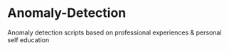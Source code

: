 # Anomaly-Detection
Anomaly detection scripts based on professional experiences &amp; personal self education
